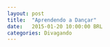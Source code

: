 ```yaml
---
layout: post
title:  "Aprendendo a Dançar"
date:   2015-01-20 10:00:00 BRL
categories: Divagando
---
```


